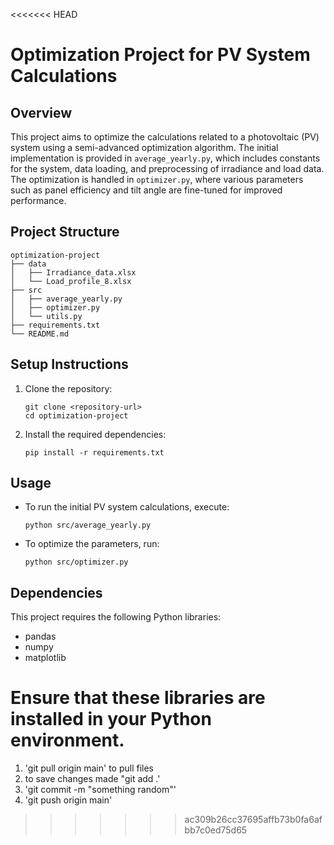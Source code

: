 <<<<<<< HEAD
# Optimization Project for PV System Calculations

## Overview
This project aims to optimize the calculations related to a photovoltaic (PV) system using a semi-advanced optimization algorithm. The initial implementation is provided in `average_yearly.py`, which includes constants for the system, data loading, and preprocessing of irradiance and load data. The optimization is handled in `optimizer.py`, where various parameters such as panel efficiency and tilt angle are fine-tuned for improved performance.

## Project Structure
```
optimization-project
├── data
│   ├── Irradiance_data.xlsx
│   └── Load_profile_8.xlsx
├── src
│   ├── average_yearly.py
│   ├── optimizer.py
│   └── utils.py
├── requirements.txt
└── README.md
```

## Setup Instructions
1. Clone the repository:
   ```
   git clone <repository-url>
   cd optimization-project
   ```

2. Install the required dependencies:
   ```
   pip install -r requirements.txt
   ```

## Usage
- To run the initial PV system calculations, execute:
  ```
  python src/average_yearly.py
  ```

- To optimize the parameters, run:
  ```
  python src/optimizer.py
  ```

## Dependencies
This project requires the following Python libraries:
- pandas
- numpy
- matplotlib

Ensure that these libraries are installed in your Python environment.
=======
1) 'git pull origin main' to pull files
2) to save changes made "git add .'
3) 'git commit -m "something random"'
4) 'git push origin main'
>>>>>>> ac309b26cc37695affb73b0fa6afbb7c0ed75d65
